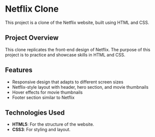 # Netflix Clone

This project is a clone of the Netflix website, built using HTML and CSS.

## Project Overview

This clone replicates the front-end design of Netflix. The purpose of this project is to practice and showcase skills in HTML and CSS.

## Features

- Responsive design that adapts to different screen sizes
- Netflix-style layout with header, hero section, and movie thumbnails
- Hover effects for movie thumbnails
- Footer section similar to Netflix

## Technologies Used

- **HTML5**: For the structure of the website.
- **CSS3**: For styling and layout.
